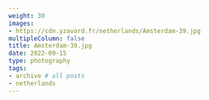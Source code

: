 ```yaml
---
weight: 30
images:
- https://cdn.yzavard.fr/netherlands/Amsterdam-39.jpg
multipleColumn: false
title: Amsterdam-39.jpg
date: 2022-09-15
type: photography
tags:
- archive # all posts
- netherlands
---
```

